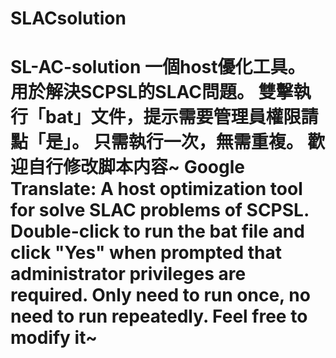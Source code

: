 # SLACsolution
# SL-AC-solution 一個host優化工具。 用於解決SCPSL的SLAC問題。 雙擊執行「bat」文件，提示需要管理員權限請點「是」。 只需執行一次，無需重複。 歡迎自行修改脚本内容~  Google Translate: A host optimization tool for solve SLAC problems of SCPSL. Double-click to run the bat file and click "Yes" when prompted that administrator privileges are required. Only need to run once, no need to run repeatedly. Feel free to modify it~
